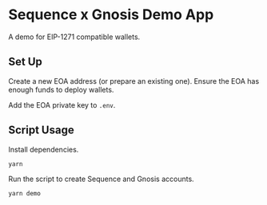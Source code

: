 # Sequence x Gnosis Demo App

A demo for EIP-1271 compatible wallets. 

## Set Up

Create a new EOA address (or prepare an existing one). Ensure the EOA has enough funds to deploy wallets.

Add the EOA private key to `.env`.

## Script Usage

Install dependencies.

```sh
yarn
```

Run the script to create Sequence and Gnosis accounts.

```sh
yarn demo
```

